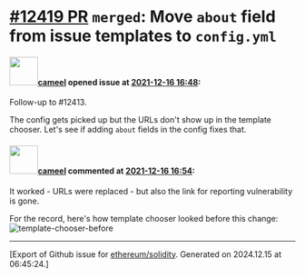 # [\#12419 PR](https://github.com/ethereum/solidity/pull/12419) `merged`: Move `about` field from issue templates to `config.yml`

#### <img src="https://avatars.githubusercontent.com/u/137030?v=4" width="50">[cameel](https://github.com/cameel) opened issue at [2021-12-16 16:48](https://github.com/ethereum/solidity/pull/12419):

Follow-up to #12413.

The config gets picked up but the URLs don't show up in the template chooser. Let's see if adding `about` fields in the config fixes that.

#### <img src="https://avatars.githubusercontent.com/u/137030?v=4" width="50">[cameel](https://github.com/cameel) commented at [2021-12-16 16:54](https://github.com/ethereum/solidity/pull/12419#issuecomment-995998932):

It worked - URLs were replaced - but also the link for reporting vulnerability is gone.

For the record, here's how template chooser looked before this change:
![template-chooser-before](https://user-images.githubusercontent.com/137030/146416028-52efdef3-9e8e-4d03-92a8-f368c87189b5.png)


-------------------------------------------------------------------------------



[Export of Github issue for [ethereum/solidity](https://github.com/ethereum/solidity). Generated on 2024.12.15 at 06:45:24.]
